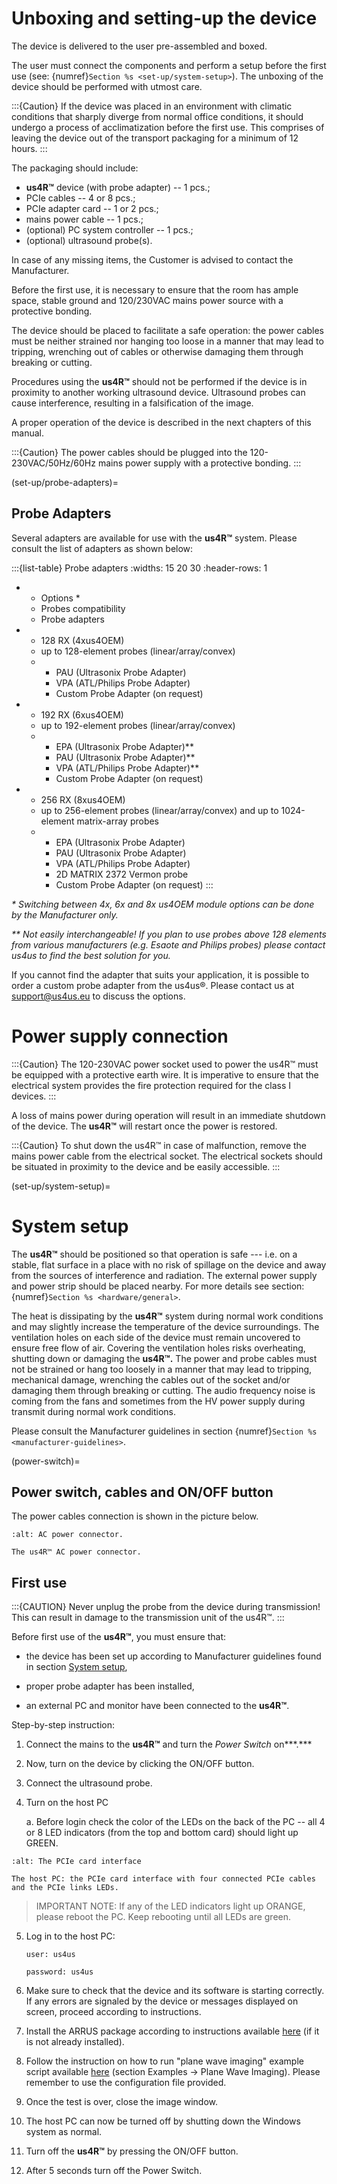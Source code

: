 # Unboxing and setting-up the device

The device is delivered to the user pre-assembled and boxed.

The user must connect the components and perform a setup before the
first use (see: {numref}`Section %s <set-up/system-setup>`). The unboxing of the device should
be performed with utmost care.


:::{Caution}
If the device was placed in an environment with climatic conditions that sharply diverge from normal office conditions, it should undergo a process of acclimatization before the first use. This comprises of leaving the device out of the transport packaging for a minimum of 12 hours.
:::

The packaging should include:

-   **us4R™** device (with probe adapter) -- 1 pcs.;
-   PCIe cables -- 4 or 8 pcs.;
-   PCIe adapter card -- 1 or 2 pcs.;
-   mains power cable -- 1 pcs.;
-   (optional) PC system controller -- 1 pcs.;
-   (optional) ultrasound probe(s).

In case of any missing items, the Customer is advised to contact the
Manufacturer.

Before the first use, it is necessary to ensure that the room has ample
space, stable ground and 120/230VAC mains power source with a protective
bonding.

The device should be placed to facilitate a safe operation: the power
cables must be neither strained nor hanging too loose in a manner that
may lead to tripping, wrenching out of cables or otherwise damaging them
through breaking or cutting.

Procedures using the **us4R™** should not be performed if the device is
in proximity to another working ultrasound device. Ultrasound probes can
cause interference, resulting in a falsification of the image.

A proper operation of the device is described in the next chapters of
this manual.

:::{Caution}
The power cables should be plugged into the 120-230VAC/50Hz/60Hz mains power supply with a protective bonding.
:::

(set-up/probe-adapters)=
## Probe Adapters

Several adapters are available for use with the **us4R™** system. Please
consult the list of adapters as shown below:

:::{list-table} Probe adapters 
:widths: 15 20 30
:header-rows: 1

*   - Options \*
    - Probes compatibility
    - Probe adapters
*   - 128 RX (4xus4OEM) 
    - up to 128-element probes (linear/array/convex) 
    - 
        - PAU (Ultrasonix Probe Adapter)
        - VPA (ATL/Philips Probe Adapter)
        - Custom Probe Adapter (on request)
*   - 192 RX (6xus4OEM) 
    - up to 192-element probes (linear/array/convex) 
    - 
        - EPA (Ultrasonix Probe Adapter)\**
        - PAU (Ultrasonix Probe Adapter)\**
        - VPA (ATL/Philips Probe Adapter)\**
        - Custom Probe Adapter (on request)
*   - 256 RX (8xus4OEM) 
    - up to 256-element probes (linear/array/convex) and up to 1024-element matrix-array probes
    - 
        - EPA (Ultrasonix Probe Adapter)
        - PAU (Ultrasonix Probe Adapter)
        - VPA (ATL/Philips Probe Adapter)
        - 2D MATRIX 2372 Vermon probe
        - Custom Probe Adapter (on request)
:::


*\* Switching between 4x, 6x and 8x us4OEM module options can be done by
the Manufacturer only.*

*\*\* Not easily interchangeable! If you plan to use probes above 128
elements from various manufacturers (e.g. Esaote and Philips probes) please contact us4us to find the best
solution for you.*

If you cannot find the adapter that suits your application, it is
possible to order a custom probe adapter from the us4us®. Please contact
us at <support@us4us.eu> to discuss the options.

# Power supply connection

:::{Caution}
The 120-230VAC power socket used to power the us4R™ must be equipped with a protective earth wire. It is imperative to ensure that the electrical system provides the fire protection required for the class I devices.
:::

A loss of mains power during operation will result in an immediate
shutdown of the device. The **us4R™** will restart once the power is
restored.

:::{Caution}
To shut down the us4R™ in case of malfunction, remove the mains power cable from the electrical socket. The electrical sockets should be situated in proximity to the device and be easily accessible.
:::

(set-up/system-setup)=
# System setup

The **us4R™** should be positioned so that operation is safe --- i.e. on
a stable, flat surface in a place with no risk of spillage on the device
and away from the sources of interference and radiation. The external
power supply and power strip should be placed nearby. For more details
see section: {numref}`Section %s <hardware/general>`.

The heat is dissipating by the **us4R™**  system during normal work
conditions and may slightly increase the temperature of the device
surroundings. The ventilation holes on each side of the device must
remain uncovered to ensure free flow of air. Covering the ventilation
holes risks overheating, shutting down or damaging the **us4R™.** The
power and probe cables must not be strained or hang too loosely in a
manner that may lead to tripping, mechanical damage, wrenching the
cables out of the socket and/or damaging them through breaking or
cutting. The audio frequency noise is coming from the fans and sometimes
from the HV power supply during transmit during normal work conditions.

Please consult the Manufacturer guidelines in section {numref}`Section %s <manufacturer-guidelines>`.

(power-switch)=
## Power switch, cables and ON/OFF button

The power cables connection is shown in the picture below.

```{figure} img/us4r-back.jpeg
:alt: AC power connector.

The us4R™ AC power connector.
```

## First use

:::{CAUTION}
Never unplug the probe from the device during transmission!
This can result in damage to the transmission unit of the us4R™.
:::


Before first use of the **us4R™**, you must ensure that:

-   the device has been set up according to Manufacturer guidelines
    found in section [System setup](#-system-setup),

-   proper probe adapter has been installed,

-   an external PC and monitor have been connected to the **us4R™**.

Step-by-step instruction:

1.  Connect the mains to the **us4R™** and turn the *Power Switch* on***.***

2.  Now, turn on the device by clicking the ON/OFF button.

3.  Connect the ultrasound probe.

4.  Turn on the host PC

    a.  Before login check the color of the LEDs on the back of the PC
        -- all 4 or 8 LED indicators (from the top and bottom card)
        should light up GREEN.

```{figure} img/pcie-cables-1234.jpeg
:alt: The PCIe card interface

The host PC: the PCIe card interface with four connected PCIe cables and the PCIe links LEDs.
```

>IMPORTANT NOTE: If any of the LED indicators light up ORANGE, please reboot the PC. Keep rebooting until all LEDs are green.

5.  Log in to the host PC:

    `user: us4us`
    
    `password: us4us`

6.  Make sure to check that the device and its software is starting
    correctly. If any errors are signaled by the device or messages
    displayed on screen, proceed according to instructions.

7.  Install the ARRUS package according to instructions available
    [here](https://us4useu.github.io/arrus-public/releases/current/python/content/installation/index.html#arrus)
    (if it is not already installed).

8.  Follow the instruction on how to run "plane wave imaging" example script available [here](https://us4useu.github.io/arrus-public/releases/develop/python/content/examples.html) (section Examples → Plane Wave Imaging). Please remember to use the configuration file provided.

9.  Once the test is over, close the image window.

10. The host PC can now be turned off by shutting down the Windows
    system as normal.

11. Turn off the **us4R™** by pressing the ON/OFF button.

12. After 5 seconds turn off the Power Switch.
